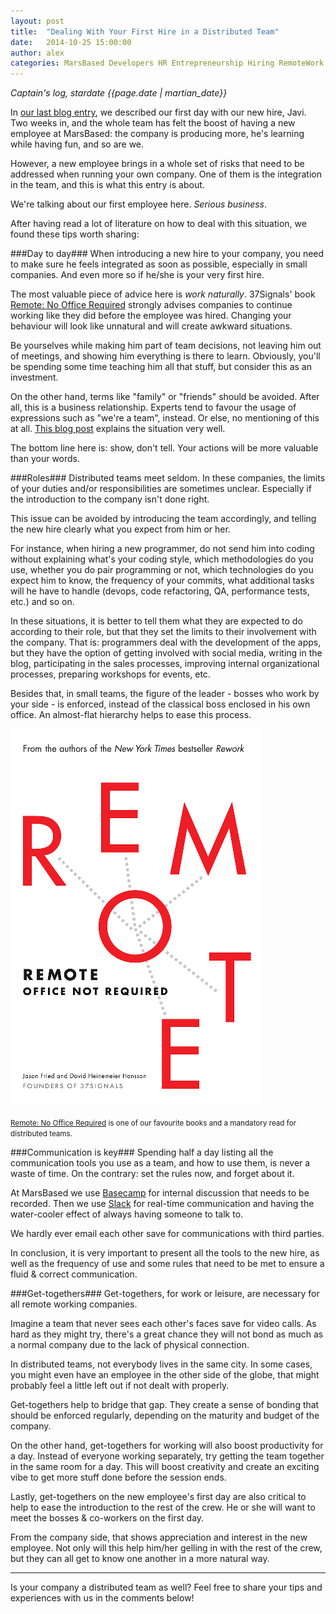 ```yaml
---
layout: post
title:  "Dealing With Your First Hire in a Distributed Team"
date:   2014-10-25 15:00:00
author: alex
categories: MarsBased Developers HR Entrepreneurship Hiring RemoteWork
---
```


*Captain's log, stardate {{page.date | martian_date}}*

In <a href="http://marsbased.com/blog/2014/10/18/The-MarsBased-Team-Grows-Bigger-The-Abduction/" title="First Hire at MarsBased" target="_blank">our last blog entry</a>, we described our first day with our new hire, Javi. Two weeks in, and the whole team has felt the boost of having a new employee at MarsBased: the company is producing more, he's learning while having fun, and so are we.

However, a new employee brings in a whole set of risks that need to be addressed when running your own company. One of them is the integration in the team, and this is what this entry is about.

<!--more-->

We're talking about our first employee here. <i>Serious business</i>.

After having read a lot of literature on how to deal with this situation, we found these tips worth sharing:

###Day to day###
When introducing a new hire to your company, you need to make sure he feels integrated as soon as possible, especially in small companies. And even more so if he/she is your very first hire.

The most valuable piece of advice here is <i>work naturally</i>. 37Signals' book <a href="http://37signals.com/remote/" target="_blank" title="Remote: No Office Required">Remote: No Office Required</a> strongly advises companies to continue working like they did before the employee was hired. Changing your behaviour will look like unnatural and will create awkward situations.

Be yourselves while making him part of team decisions, not leaving him out of meetings, and showing him everything is there to learn. Obviously, you'll be spending some time teaching him all that stuff, but consider this as an investment.

On the other hand, terms like "family" or "friends" should be avoided. After all, this is a business relationship. Experts tend to favour the usage of expressions such as "we're a team", instead. Or else, no mentioning of this at all. <a href="http://blogs.hbr.org/2014/06/your-company-is-not-a-family/" target="_blank" title="Your Business Is Not A Family">This blog post</a> explains the situation very well.

The bottom line here is: show, don't tell. Your actions will be more valuable than your words.

###Roles###
Distributed teams meet seldom. In these companies, the limits of your duties and/or responsibilities are sometimes unclear. Especially if the introduction to the company isn't done right.

This issue can be avoided by introducing the team accordingly, and telling the new hire clearly what you expect from him or her.

For instance, when hiring a new programmer, do not send him into coding without explaining what's your coding style, which methodologies do you use, whether you do pair programming or not, which technologies do you expect him to know, the frequency of your commits, what additional tasks will he have to handle (devops, code refactoring, QA, performance tests, etc.) and so on.

In these situations, it is better to tell them what they are expected to do according to their role, but that they set the limits to their involvement with the company. That is: programmers deal with the development of the apps, but they have the option of getting involved with social media, writing in the blog, participating in the sales processes, improving internal organizational processes, preparing workshops for events, etc.

Besides that, in small teams, the figure of the leader - bosses who work by your side - is enforced, instead of the classical boss enclosed in his own office. An almost-flat hierarchy helps to ease this process.

<img src="/images/blog/post14.png" alt="Remote: No office required" title="Remote: No office required" class="img-center img-rounded img-responsive" />
<p class="text-center img-footer"><small><a href="http://37signals.com/remote/" target="_blank" title="Remote: No Office Required">Remote: No Office Required</a> is one of our favourite books and a mandatory read for distributed teams.</small></p>

###Communication is key###
Spending half a day listing all the communication tools you use as a team, and how to use them, is never a waste of time. On the contrary: set the rules now, and forget about it.

At MarsBased we use <a href="http://basecamp.com" target="_blank" title="Basecamp">Basecamp</a> for internal discussion that needs to be recorded. Then we use <a href="http://slack.com" target="_blank" title="Slack">Slack</a> for real-time communication and having the water-cooler effect of always having someone to talk to.

We hardly ever email each other save for communications with third parties.

In conclusion, it is very important to present all the tools to the new hire, as well as the frequency of use and some rules that need to be met to ensure a fluid & correct communication.

###Get-togethers###
Get-togethers, for work or leisure, are necessary for all remote working companies.

Imagine a team that never sees each other's faces save for video calls. As hard as they might try, there's a great chance they will not bond as much as a normal company due to the lack of physical connection.

In distributed teams, not everybody lives in the same city. In some cases, you might even have an employee in the other side of the globe, that might probably feel a little left out if not dealt with properly.

Get-togethers help to bridge that gap. They create a sense of bonding that should be enforced regularly, depending on the maturity and budget of the company.

On the other hand, get-togethers for working will also boost productivity for a day. Instead of everyone working separately, try getting the team together in the same room for a day. This will boost creativity and create an exciting vibe to get more stuff done before the session ends.

Lastly, get-togethers on the new employee's first day are also critical to help to ease the introduction to the rest of the crew. He or she will want to meet the bosses & co-workers on the first day.

From the company side, that shows appreciation and interest in the new employee. Not only will this help him/her gelling in with the rest of the crew, but they can all get to know one another in a more natural way.

<hr/>

Is your company a distributed team as well? Feel free to share your tips and experiences with us in the comments below!
